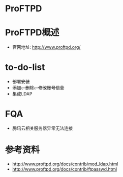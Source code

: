 # ProFTPD
# ProFTPD概述
- 官网地址: http://www.proftpd.org/

# to-do-list
- ~~部署安装~~
- ~~添加、删除、修改账号信息~~
- 集成LDAP

# FQA
- 腾讯云相关服务器异常无法连接

# 参考资料
- http://www.proftpd.org/docs/contrib/mod_ldap.html
- http://www.proftpd.org/docs/contrib/ftpasswd.html

